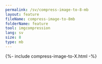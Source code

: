 ```yaml
---
permalink: /sv/compress-image-to-8-mb
layout: feature
fileName: compress-image-to-8mb
folderName: feature
tool: imgcompression
lang: sv
size: 8
type: mb
---
```


{%- include compress-image-to-X.html -%}

